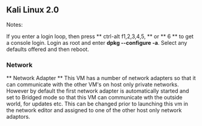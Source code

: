 
 ##  Kali Linux 2.0 ## 
 
Notes:
 
If you enter a login loop, then press ** ctrl-alt f1,2,3,4,5, ** or ** 6 ** to get a console login. 
Login as root and enter __dpkg --configure -a__. 
Select any defaults offered and then reboot.

### Network ### 

** Network Adapter ** This VM has a number of network adapters so that it can communicate with the 
   other VM's on host only private networks. However by default the first network adapter is automatically 
   started and set to Bridged mode so that this VM can communicate wth the outside world, for updates etc. 
   This can be changed prior to launching this vm in the network editor and assigned to one of the other
   host only network adaptors.

